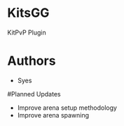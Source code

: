# KitsGG
KitPvP Plugin

# Authors
- Syes

#Planned Updates
- Improve arena setup methodology
- Improve arena spawning